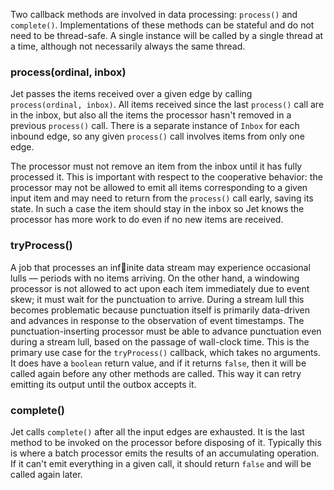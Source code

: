Two callback methods are involved in data processing: `process()` and
`complete()`. Implementations of these methods can be stateful and do
not need to be thread-safe. A single instance will be called by a single
thread at a time, although not necessarily always the same thread.

### process(ordinal, inbox)

Jet passes the items received over a given edge by calling
`process(ordinal, inbox)`. All items received since the last `process()`
call are in the inbox, but also all the items the processor hasn't
removed in a previous `process()` call. There is a separate instance of
`Inbox` for each  inbound edge, so any given `process()` call involves
items from only one edge.

The processor must not remove an item from the inbox until it has
fully processed it. This is important with respect to the cooperative
behavior: the processor may not be allowed to emit all items
corresponding to a given input item and may need to return from the
`process()` call early, saving its state. In such a case the item should
stay in the inbox so Jet knows the processor has more work to do even if
no new items are received.

### tryProcess()

A job that processes an infinite data stream may experience occasional lulls &mdash; periods with no items arriving. On the other hand, a windowing processor is not allowed to act upon each item immediately due to event skew; it must wait for the punctuation to arrive. During a stream lull this becomes problematic because punctuation itself is primarily data-driven and advances in response to the observation of event timestamps. The punctuation-inserting processor must be able to advance punctuation even during a stream lull, based on the passage of wall-clock time. This is the primary use case for the `tryProcess()` callback, which takes no arguments. It does have a `boolean` return value, and if it returns `false`, then it will be called again before any other methods are called. This way it can retry emitting its output until the outbox accepts it.


### complete()

Jet calls `complete()` after all the input edges are exhausted. It is
the last method to be invoked on the processor before disposing of it.
Typically this is where a batch processor emits the results of an
accumulating operation. If it can't emit everything in a given call, it
should return `false` and will be called again later.
